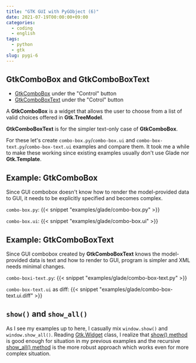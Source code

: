 ```yaml
---
title: "GTK GUI with PyGObject (6)"
date: 2021-07-19T00:00:00+09:00
categories:
  - coding
  - english
tags:
  - python
  - gtk
slug: pygi-6
---
```


## GtkComboBox and GtkComboBoxText

* [GtkComboBox](https://lazka.github.io/pgi-docs/Gtk-3.0/classes/ComboBox.html) under the "Control" button
* [GtkComboBoxText](https://lazka.github.io/pgi-docs/Gtk-3.0/classes/ComboBoxText.html) under the "Cotrol" button

A __GtkComboBox__ is a widget that allows the user to choose from a list of
valid choices offered in __Gtk.TreeModel__.

__GtkComboBoxText__ is for the simpler text-only case of __GtkComboBox__.

For these let's create `combo-box.py`/`combo-box.ui` and
`combo-box-text.py`/`combo-box-text.ui` examples and compare them.  It took me
a while to make these working since existing examples usually don't use Glade
nor __Gtk.Template__.


## Example: GtkComboBox

Since GUI combobox doesn't know how to render the model-provided data to GUI,
it needs to be explicitly specified and becomes complex.

`combo-box.py`:
{{< snippet "examples/glade/combo-box.py" >}}

`combo-box.ui`:
{{< snippet "examples/glade/combo-box.ui" >}}

## Example: GtkComboBoxText

Since GUI combobox created by __GtkComboBoxText__ knows the model-provided data
is text and how to render to GUI, program is simpler and XML needs minimal
changes.

`combo-boxi-text.py`:
{{< snippet "examples/glade/combo-box-text.py" >}}

`combo-box-text.ui` as diff:
{{< snippet "examples/glade/combo-box-text.ui.diff" >}}

## `show()` and `show_all()`

As I see my examples up to here, I casually mix `window.show()` and
`window.show_all()`. Reading
[Gtk.Widget](https://lazka.github.io/pgi-docs/Gtk-3.0/classes/Widget.html)
class, I realize that
[show() method](https://lazka.github.io/pgi-docs/Gtk-3.0/classes/Widget.html#Gtk.Widget.show)
is good enough for situation in my previous examples and the recursive
[show_all() method](https://lazka.github.io/pgi-docs/Gtk-3.0/classes/Widget.html#Gtk.Widget.show_all)
is the more robust approach which works even for more complex situation.

<!-- vim: set sw=2 sts=2 ai si et tw=79 ft=markdown: -->
